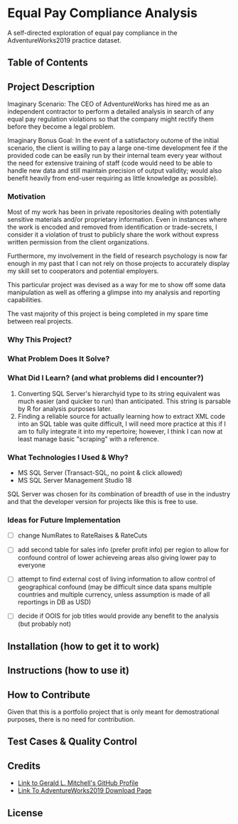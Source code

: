 # Equal Pay Compliance Analysis
A self-directed exploration of equal pay compliance in the AdventureWorks2019 practice dataset.

## Table of Contents


## Project Description
Imaginary Scenario:
The CEO of AdventureWorks has hired me as an independent contractor to perform a detailed analysis in search of any equal pay regulation violations so that the company might rectify them before they become a legal problem.

Imaginary Bonus Goal:
In the event of a satisfactory outome of the initial scenario, the client is willing to pay a large one-time development fee if the provided code can be easily run by their internal team every year without the need for extensive training of staff (code would need to be able to handle new data and still maintain precision of output validity; would also benefit heavily from end-user requiring as little knowledge as possible).

### Motivation
Most of my work has been in private repositories dealing with potentially sensitive materials and/or proprietary information. Even in instances where the work is encoded and removed from identification or trade-secrets, I consider it a violation of trust to publicly share the work without express written permission from the client organizations.

Furthermore, my involvement in the field of research psychology is now far enough in my past that I can not rely on those projects to accurately display my skill set to cooperators and potential employers.

This particular project was devised as a way for me to show off some data manipulation as well as offering a glimpse into my analysis and reporting capabilities.

The vast majority of this project is being completed in my spare time between real projects.

### Why This Project?


### What Problem Does It Solve?

### What Did I Learn? (and what problems did I encounter?)
1) Converting SQL Server's hierarchyid type to its string equivalent was much easier (and quicker to run) than anticipated. This string is parsable by R for analysis purposes later.
2) Finding a reliable source for actually learning how to extract XML code into an SQL table was quite difficult, I will need more practice at this if I am to fully integrate it into my repertoire; however, I think I can now at least manage basic "scraping" with a reference.

### What Technologies I Used & Why?
* MS SQL Server (Transact-SQL, no point & click allowed)
* MS SQL Server Management Studio 18

SQL Server was chosen for its combination of breadth of use in the industry and that the developer version for projects like this is free to use.

### Ideas for Future Implementation
- [ ] change NumRates to RateRaises & RateCuts
- [ ] add second table for sales info (prefer profit info) per region to allow for confound control of lower achieveing areas also giving lower pay to everyone
- [ ] attempt to find external cost of living information to allow control of geographical confound (may be difficult since data spans multiple countries and multiple currency, unless assumption is made of all reportings in DB as USD)
- [ ] decide if OOIS for job titles would provide any benefit to the analysis (but probably not)


## Installation (how to get it to work)


## Instructions (how to use it)


## How to Contribute
Given that this is a portfolio project that is only meant for demostrational purposes, there is no need for contribution.

## Test Cases & Quality Control


## Credits
* [Link to Gerald L. Mitchell's GitHub Profile](https://github.com/gmitchell1982)
* [Link To AdventureWorks2019 Download Page](https://docs.microsoft.com/en-us/sql/samples/adventureworks-install-configure?view=sql-server-ver15&tabs=ssms)


## License


